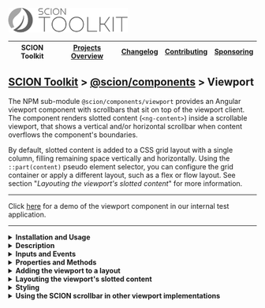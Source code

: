 <a href="/README.md"><img src="/resources/branding/scion-toolkit-banner.svg" height="50" alt="SCION Toolkit"></a>

| SCION Toolkit | [Projects Overview][menu-projects-overview] | [Changelog][menu-changelog] | [Contributing][menu-contributing] | [Sponsoring][menu-sponsoring] |  
| --- | --- | --- | --- | --- |

## [SCION Toolkit][menu-home] > [@scion/components][link-scion-components] > Viewport

The NPM sub-module `@scion/components/viewport` provides an Angular viewport component with scrollbars that sit on top of the viewport client. The component renders slotted content (`<ng-content>`) inside a scrollable viewport, that shows a vertical and/or horizontal scrollbar when content overflows the component's boundaries.

By default, slotted content is added to a CSS grid layout with a single column, filling remaining space vertically and horizontally. Using the `::part(content)` pseudo element selector, you can configure the grid container or apply a different layout, such as a flex or flow layout. See section "*Layouting the viewport's slotted content*" for more information.

***
Click [here](https://components.scion.vercel.app/#/sci-viewport) for a demo of the viewport component in our internal test application.
***

<!--- INSTALLATION AND USAGE --->
<details>
  <summary><strong>Installation and Usage</strong></summary>

1. Install `@scion/components` using the NPM command-line tool: 
   ```
   npm install @scion/components @scion/toolkit @angular/cdk
   ```
 
1. Import SCION Design Tokens in `styles.scss` to style the viewport:
   ```scss
   @use '@scion/components';
   ```
   See [SCION Design Tokens][link-scion-design-tokens] for more information. 

1. Import `SciViewportComponent` in your component.

   ```typescript
   import {SciViewportComponent} from '@scion/components/viewport';

   @Component({
     // other metadata skipped
     standalone: true,
     imports: [SciViewportComponent]
   })
   export class YourComponent {
   }
   ```

   Alternatively, import `SciViewportModule` in the `NgModule` that declares your component.

   ```typescript
   import {SciViewportModule} from '@scion/components/viewport';

   @NgModule({
     imports: [SciViewportModule]
   })
   export class AppModule {
   }
   ```

1. Put your content inside the `<sci-viewport></sci-viewport>` component, as following:

   ```html
   <sci-viewport>
     your content
   </sci-viewport>
   ```

</details>

<details>
  <summary><strong>Description</strong></summary>
  
This component represents a viewport with the `<ng-content>` used as scrollable content. Content is added to a CSS grid layout.

The viewport component displays scrollbars when its content overflows. Scrollbars are displayed on top of the content, not next to it. The component uses the native scrollbars of the operating system if they are already sitting on top, or falls back and renders scrollbars on top otherwise. The viewport remains natively scrollable with the native scrollbars shifted out of the viewport's visible area. Consequently, the viewport keeps supporting native scrolling features such as touch gestures, scroll speed acceleration, or scrolling near the viewport edges during drag-and-drop operations.

</details>

<!--- INPUTS AND EVENTS --->
<details>
  <summary><strong>Inputs and Events</strong></summary>
  
#### Inputs:
- **scrollbarStyle**\
  Controls if to use the native scrollbar or a scrollbar that sits on top of the viewport. Defaults to `on-top`.
  Supported values are `native`, `on-top`, or `hidden`.

#### Events:
- **scroll**\
  Emits when the viewport is scrolled. The event is emitted outside the Angular zone to avoid unnecessary change detection cycles.

</details>

<!--- PROPERTIES AND METHODS --->
<details>
  <summary><strong>Properties and Methods</strong></summary>

#### Properties:
- **scrollTop**\
  Sets or returns the number of pixels that the viewport client is scrolled vertically.

- **scrollLeft**\
  Sets or returns the number of pixels that the viewport client is scrolled horizontally.

- **scrollHeight**\
  Returns the height of the viewport client.

- **scrollWidth**\
  Returns the width of the viewport client.

- **viewportElement**\
  Returns the viewport `HTMLElement`.

- **viewportClientElement**\
  Returns the viewport client `HTMLElement`.

#### Methods:
- **isElementInView**\
  Checks if the specified element is scrolled into the viewport.
- **scrollIntoView**\
  Scrolls the specified element into the viewport.
- **computeOffset**\
  Computes the distance of the element to the viewport's left or top border.

</details>

<!--- LAYOUT --->
<details>
  <summary><strong>Adding the viewport to a layout</strong></summary>

Typically you would add the viewport component to a flexible layout, filling the remaining space vertically and horizontally, such as a flexbox container with the viewport's `flex` CSS property set to either `flex: auto` or `flex: 1 1 0`.

The viewport is sized according to its content width and height. It grows to absorb any free space, thus overflowing its content only when encountering a layout constraint. Depending on the layout, different steps may be necessary to prevent the viewport from growing to infinity.

- If practical, give the viewport a fixed size or a maximum size.
- If you add the viewport to a flexbox layout, make sure that it cannot exceed the available space. Instead, the viewport should fill the remaining space, vertically and horizontally. Be aware that, by default, a flex item does not shrink below its minimum content size. To change this, set the viewport's `flex-basis` to `0` (instead of `auto`), or use the CSS shorthand property `flex: 1 1 0`. The `flex-basis` defines the default size of a flex item before the remaining extra space is distributed. If the viewport does not appear after setting this property, check its parent elements' content sizes. As an alternative to setting `flex: 1 1 0`, change the setting to `flex: auto` and hide the overflow in the parent element, as follows: `overflow: hidden`. Another approach would be to set the minimum height of all parents to `0`, as follows: `min-height: 0`.

> For the complete documentation on the flex layout and its features, refer to https://developer.mozilla.org/en-US/docs/Web/CSS/flex.
 </details>

<details>
  <summary><strong>Layouting the viewport's slotted content</strong></summary>

By default, the viewport's slotted content (`ng-content`) is added to a CSS grid container with a single column, filling remaining space vertically and horizontally. Using the `::part(content)` pseudo element selector, you can configure the grid container or apply a different layout, such as a flex or flow layout.

#### Example of adding slotted content to a CSS flex container.
```css
sci-viewport::part(content) {
  display: flex;
  flex-direction: column;
}
```

#### Example of configuring CSS grid container with two columns
```css
sci-viewport::part(content) {
  grid-template-columns: 1fr 1fr;
  gap: 1em;
}
```

</details>

<!--- SCROLLBAR --->
<details>
  <summary><strong>Styling</strong></summary>

To customize the default look of SCION components or support different themes, configure the `@scion/components` SCSS module in `styles.scss`. See [SCION Design Tokens][link-scion-design-tokens] for more information. To style a specific `sci-viewport` component, the following CSS variables can be set directly on the component.

- `--sci-viewport-scrollbar-color`\
  Sets the color of the scrollbar. 

Example of how to set CSS variables:
```css 
sci-viewport {
  --sci-viewport-scrollbar-color: blue;
}
```

</details>

<details>
  <summary><strong>Using the SCION scrollbar in other viewport implementations</strong></summary>

The module `@scion/components/viewport` exports the scrollbar component `<sci-scrollbar>` used internally by `<sci-viewport>`, allowing you to use it with other viewports as well, like for example with the `<cdk-virtual-scroll-viewport>` component of Angular CDK.

**The following example illustrates how to use `<sci-scrollbar>` in combination with `<cdk-virtual-scroll-viewport>`.**

1. Install `@scion/components` using the NPM command-line tool: 
   ```
   npm install @scion/components @scion/toolkit @angular/cdk
   ```

1. Import SCION Design Tokens in `styles.scss` to style the scrollbar:
   ```scss
   @use '@scion/components';
   ```
   See [SCION Design Tokens][link-scion-design-tokens] for more information.

1. Import `SciViewportModule` in the module where to use the scrollbar:
   
   ```typescript
   import {SciViewportModule} from '@scion/components/viewport';
   import {ScrollingModule} from '@angular/cdk/scrolling';

   @NgModule({
     imports: [
       SciViewportModule,
       ScrollingModule
     ]
   })
   export class YourModule {
   }
   ```

1. Add the following code to the HTML template:

   ```html
   <main>
     <cdk-virtual-scroll-viewport #cdkViewport
                                  [itemSize]="25"
                                  sciScrollable>
       <div *cdkVirtualFor="let item of items" [style.height.px]="25">
         {{item}}
       </div>
     </cdk-virtual-scroll-viewport>

     <!-- render vertical scrollbar which sits on top of the cdk viewport -->
     <sci-scrollbar [direction]="'vscroll'" [viewport]="cdkViewport.getElementRef().nativeElement"></sci-scrollbar>
   </main>
   ```
   
   **Explanation:**

    - Adds the `<cdk-virtual-scroll-viewport>` element as child element to the `<main>` element. Instead of the `<main>` element, you could use any other container element.
    - Creates the local template variable `#cdkViewport` to hold the reference to the CDK viewport component.
    - Decorates the CDK viewport with the `sciScrollable` directive to hide its native scrollbars.
    - Adds the vertical scrollbar `<sci-scrollbar>` and connects it to the CDK viewport.

1. Add the following code to the component:

   ```typescript
   export class YourComponent {

     public items: string[] = [];

     constructor() {
       for (let i = 0; i < 100000; i++) {
         this.items.push(`${i}`);
       }
     }
   }
   ````

   The code snippet above populates the items array with 100'000 items.

1. Add the following code to the style template of the component:

   ```scss
     @use '@scion/components/scrollbar' as sci-scrollbar;
   
     main {
       display: grid; // stretches content vertically and horizontally
       position: relative; // positioned anchor for the scrollbars
       overflow: hidden; // hides native scrollbars (shifted out of the visible viewport area)
       @include sci-scrollbar.scrollbar-hide-when-inactive(); // hide scrollbars when the user is not hovering the viewport.
       height: 500px;
   
       > sci-scrollbar {
         @include sci-scrollbar.scrollbar-position(); // positions scrollbars
       }
     }
   ```
   
   **Explanation:**

    > The directive `sciScrollable` makes the host element, which is `<cdk-virtual-scroll-viewport>` in our example, natively scrollable. It shifts native scrollbars out of the visible area of the host element, unless they sit on top of the viewport, e.g., in OS X. This directive expects its host element to be the only child in document flow in its parent DOM element, which is `<main>` in our example. It makes the host element fill up the entire space (width and height set to 100%). The parent element should set `overflow: hidden` and `display: grid` or `display: flex` in combination with `flex: auto` to make the host element filling remaining space vertically and horizontally.

</details>

[menu-home]: /README.md
[menu-projects-overview]: /docs/site/projects-overview.md
[menu-changelog]: /docs/site/changelog.md
[menu-contributing]: /CONTRIBUTING.md
[menu-sponsoring]: /docs/site/sponsoring.md

[link-scion-components]: /docs/site/scion-components.md
[link-scion-design-tokens]: /docs/site/scion-design-tokens.md
